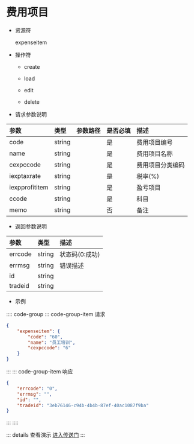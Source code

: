 # 费用项目

- 资源符

  expenseitem
  
- 操作符

  - create <Badge type="tip" text="v1" vertical="top" />

  - load <Badge type="tip" text="v2" vertical="top" />

  - edit <Badge type="tip" text="v2" vertical="top" />

  - delete <Badge type="tip" text="v2" vertical="top" />

- 请求参数说明

|参数|类型|参数路径|是否必填|描述|
|:-|:-|:-|:-|:-|
|code|string||是|费用项目编号|
|name|string||是|费用项目名称|
|cexpccode|string||是|费用项目分类编码|
|iexptaxrate|string||是|税率(%)|
|iexpprofititem|string||是|盈亏项目|
|ccode|string||是|科目|
|memo|string||否|备注|

- 返回参数说明

|参数|类型|描述|
|:-|:-|:-|
|errcode|string|状态码(0:成功)|
|errmsg|string|错误描述|
|id|string||
|tradeid|string||

- 示例

:::: code-group
::: code-group-item 请求

```json
{
    "expenseitem": {
        "code": "60",
        "name": "员工培训",
        "cexpccode": "6"
    }
}
```

:::
::: code-group-item 响应

```json
{
    "errcode": "0",
    "errmsg": "",
    "id": "",
    "tradeid": "3eb76146-c94b-4b4b-87ef-40ac1087f9ba"
}
```

:::
::::

::: details 查看演示
[进入传送门](/images/erp/gif/expenseitem.gif)
:::
